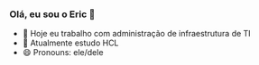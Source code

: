 ### Olá, eu sou o Eric 👋

- 🔭 Hoje eu trabalho com administração de infraestrutura de TI
- 🌱 Atualmente estudo HCL
- 😄 Pronouns: ele/dele
